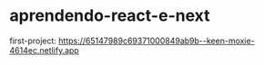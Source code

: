 # aprendendo-react-e-next

first-project: https://65147989c69371000849ab9b--keen-moxie-4614ec.netlify.app